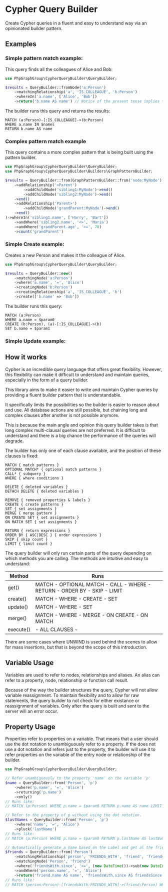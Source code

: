 # Cypher Query Builder

Create Cypher queries in a fluent and easy to understand way via an opinionated builder pattern.

## Examples


### Simple pattern match example:

This query finds all the colleagues of Alice and Bob:

```php
use PhpGraphGroup\CypherQueryBuilder\QueryBuilder;

$results = QueryBuilder::fromNode('a:Person')
    ->matchingRelationship('a', 'IS_COLLEAGUE', 'b:Person')
    ->whereIn('a.name', ['Alice', 'Bob'])
    ->return('b.name AS name') // Notice of the present tense implies the query gets executed immediately.
```

The builder runs this query and returns the results:
    
```cypher
MATCH (a:Person)-[:IS_COLLEAGUE]->(b:Person)
WHERE a.name IN $names
RETURN b.name AS name
```

### Complex pattern match example

This query contains a more complex pattern that is being built using the pattern builder.

```php
use PhpGraphGroup\CypherQueryBuilder\QueryBuilder;
use PhpGraphGroup\CypherQueryBuilder\Builders\GraphPatternBuilder;

$results = QueryBuilder::from(GraphPatternBuilder::from('node:MyNode')
    ->addRelationship('<Parent')
        ->addChildNode('sibling1:MyNode')->end()
        ->addChildNode('sibling2:MyNode')->end()
    ->end()
    ->addRelationship('Parent>')
        ->addChildNode('grandParent:MyNode')->end()
    ->end()    
)->whereIn('sibling1.name', ['Harry', 'Bart'])
    ->andWhere('sibling2.name', '<>', 'Maria')
    ->andWhere('grandParent.age', '>=', 70)
    ->count('grandParent')
```

### Simple Create example:

Creates a new Person and makes it the colleague of Alice.

```php
use PhpGraphGroup\CypherQueryBuilder\QueryBuilder;

$results = QueryBuilder::new()
    ->matchingNode('a:Person')
    ->where('a.name', '=', 'Alice')
    ->creatingNode('b:Person')
    ->creatingRelationship('a', 'IS_COLLEAGUE', 'b')
    ->create(['b.name' => 'Bob'])
```

The builder runs this query:
    
```cypher
MATCH (a:Person)
WHERE a.name = $param0
CREATE (b:Person), (a)-[:IS_COLLEAGUE]->(b)
SET b.name = $param1
```

### Simple Update example:


## How it works

Cypher is an incredible query language that offers great flexibility. However, this flexibility can make it difficult to understand and maintain queries, especially in the form of a query builder. 

This library aims to make it easier to write and maintain Cypher queries by providing a fluent builder pattern that is understandable.

It specifically limits the possibilities so the builder is easier to reason about and use. All database actions are still possible, but chaining long and complex clauses after another is not possible anymore. 

This is because the main angle and opinion this query builder takes is that long complex multi-clausal queries are not preferred. It is difficult to understand and there is a big chance the performance of the queries will degrade.

The builder has only one of each clause available, and the position of these clauses is fixed:

```text
MATCH { match patterns }
OPTIONAL MATCH* { optional match patterns }
CALL* { subquery }
WHERE { where conditions }

DELETE { deleted variables }
DETACH DELETE { deleted variables }

REMOVE { removed properties & labels }
CREATE { create patterns }
SET { set assignments }
MERGE { merge pattern }
ON CREATE SET { set assignments }
ON MATCH SET { set assignments }

RETURN { return expressions }
ORDER BY { ASC|DESC } { order expressions }
SKIP { skip count }
LIMIT { limit count }
```

The query builder will only run certain parts of the query depending on which methods you are calling. The methods are intuitive and easy to understand:

| Method    | Runs                                                                     |
|-----------|--------------------------------------------------------------------------|
| get()     | MATCH - OPTIONAL MATCH - CALL - WHERE - RETURN - ORDER BY - SKIP - LIMIT |
| create()  | MATCH - WHERE - CREATE - SET                                             |
| update()  | MATCH - WHERE - SET                                                      |
| merge()   | MATCH - WHERE - MERGE - ON CREATE - ON MATCH                             |
| execute() | - ALL CLAUSES -                                                          |

There are some cases where UNWIND is used behind the scenes to allow for mass insertions, but that is beyond the scope of this introduction.

## Variable Usage

Variables are used to refer to nodes, relationships and aliases. An alias can refer to a property, node, relationship or function call result.

Because of the way the builder structures the query, Cypher will not allow variable reassignment. To maintain flexibility and to allow for raw statements, the query builder to not check for either existance or reassignment of variables. Only after the query is built and sent to the server will an error occur.


## Property Usage

Properties refer to properties on a variable. That means that a user should use the dot notation to unambiguously refer to a property. If the does not use a dot notation and refers just to the property, the builder will use it to refer properties on the variable of the entry node or relationship of the builder.

```php
use PhpGraphGroup\CypherQueryBuilder\QueryBuilder;

// Refer unambiguously to the property 'name' on the variable 'p'
$name = QueryBuilder::from('Person', 'p')
    ->where('p.name', '=', 'Alice')
    ->returning('p.name')
    ->only()
// Runs like:
// MATCH (p:Person) WHERE p.name = $param0 RETURN p.name AS name LIMIT 1

// Refer to the property of p without using the dot notation.
$lastNames = QueryBuilder::from('Person', 'p')
    ->where('name', '=', 'Alice')
    ->pluck('lastName')
// Runs like:
// MATCH (p:Person) WHERE p.name = $param0 RETURN p.lastName AS lastName

// Automatically generate a name based on the Label and get al the friends of Alice for over a year.
$friends = QueryBuilder::from('Person')
    ->matchingRelationship('person', 'FRIENDS_WITH', 'friend', 'friendsWith')
    ->matchingNode('Person', 'friend')
    ->where('friendsWith.since', '<=', (new DateTime())->sub(new DateInterval('P1Y')))
    ->andWhere('person.name', '=', 'Alice')
    ->return('friend.name AS name', 'friendsWith.since AS friendsSince')
// Runs like:
// MATCH (person:Person)-[friendsWith:FRIENDS_WITH]->(friend:Person) WHERE friendsWith <= $param0 AND person.name = $param1 RETURN friend.name AS name, friendsWith.since AS friendsSince
```


